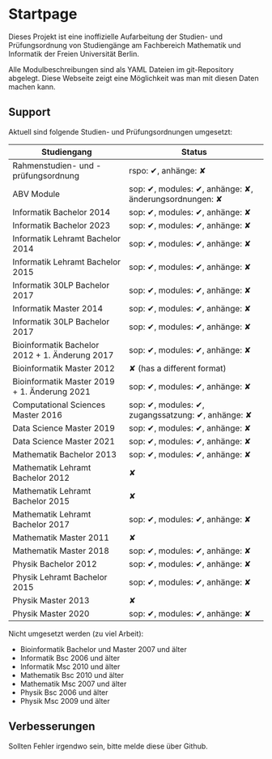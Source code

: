 # Startpage
Dieses Projekt ist eine inoffizielle Aufarbeitung der Studien- und Prüfungsordnung von Studiengänge
am Fachbereich Mathematik und Informatik der Freien Universität Berlin.

Alle Modulbeschreibungen sind als YAML Dateien im git-Repository abgelegt.
Diese Webseite zeigt eine Möglichkeit was man mit diesen Daten machen kann.


## Support
Aktuell sind folgende Studien- und Prüfungsordnungen umgesetzt:

| Studiengang                                         | Status  |
|------------------------------------------------|---------|
|Rahmenstudien- und -prüfungsordnung             | rspo: ✔, anhänge: ✘ |
|ABV Module                                      | sop: ✔, modules: ✔, anhänge: ✘, änderungsordnungen: ✘ |
|Informatik Bachelor 2014                        | sop: ✔, modules: ✔, anhänge: ✘ |
|Informatik Bachelor 2023                        | sop: ✔, modules: ✔, anhänge: ✘ |
|Informatik Lehramt Bachelor 2014                | sop: ✔, modules: ✔, anhänge: ✘ |
|Informatik Lehramt Bachelor 2015                | sop: ✔, modules: ✔, anhänge: ✘ |
|Informatik 30LP Bachelor 2017                   | sop: ✔, modules: ✔, anhänge: ✘ |
|Informatik Master 2014                          | sop: ✔, modules: ✔, anhänge: ✘ |
|Informatik 30LP Bachelor 2017                   | sop: ✔, modules: ✔, anhänge: ✘ |
|Bioinformatik Bachelor 2012 + 1. Änderung 2017  | sop: ✔, modules: ✔, anhänge: ✘ |
|Bioinformatik Master 2012                       | ✘  (has a different format) |
|Bioinformatik Master 2019 + 1. Änderung 2021    | sop: ✔, modules: ✔, anhänge: ✘ |
|Computational Sciences Master 2016              | sop: ✔, modules: ✔, zugangssatzung: ✔, anhänge: ✘ |
|Data Science Master 2019                        | sop: ✔, modules: ✔, anhänge: ✘ |
|Data Science Master 2021                        | sop: ✔, modules: ✔, anhänge: ✘ |
|Mathematik Bachelor 2013                        | sop: ✔, modules: ✔, anhänge: ✘ |
|Mathematik Lehramt Bachelor 2012                | ✘       |
|Mathematik Lehramt Bachelor 2015                | ✘       |
|Mathematik Lehramt Bachelor 2017                | sop: ✔, modules: ✔, anhänge: ✘ |
|Mathematik Master 2011                          | ✘       |
|Mathematik Master 2018                          | sop: ✔, modules: ✔, anhänge: ✘ |
|Physik Bachelor 2012                            | sop: ✔, modules: ✔, anhänge: ✘ |
|Physik Lehramt Bachelor 2015                    | sop: ✔, modules: ✔, anhänge: ✘ |
|Physik Master 2013                              | ✘       |
|Physik Master 2020                              | sop: ✔, modules: ✔, anhänge: ✘ |


Nicht umgesetzt werden (zu viel Arbeit):

  - Bioinformatik Bachelor und Master 2007 und älter
  - Informatik Bsc 2006 und älter
  - Informatik Msc 2010 und älter
  - Mathematik Bsc 2010 und älter
  - Mathematik Msc 2007 und älter
  - Physik Bsc 2006 und älter
  - Physik Msc 2009 und älter

## Verbesserungen
Sollten Fehler irgendwo sein, bitte melde diese über Github.
